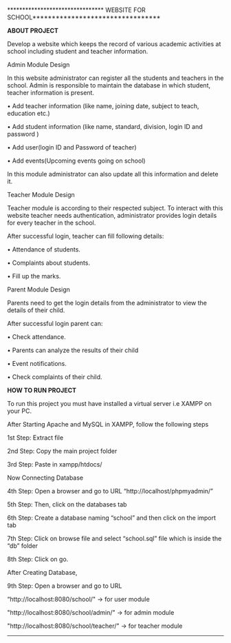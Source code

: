 ******************************** WEBSITE FOR SCHOOL*********************************

****ABOUT PROJECT****

Develop a website which keeps the record of various academic activities at school including student and teacher information.

Admin Module Design

In this website administrator can register all the students and teachers in the school. Admin is responsible to maintain the database in which student, teacher information is present.

•	Add teacher information (like name, joining date, subject to teach, education etc.)

•	Add student information (like name, standard, division, login ID and password )

•	Add user(login ID and Password of teacher)

•	Add events(Upcoming events going on school)

In this module administrator can also update all this information and delete it.


Teacher Module Design

Teacher module is according to their respected subject. To interact with this website teacher needs authentication, administrator provides login details for every teacher in the school.

After successful login, teacher can fill following details:

• 	Attendance of students.

• 	Complaints about students.

• 	Fill up the marks.


Parent Module Design

Parents need to get the login details from the administrator to view the details of their child.
  
  After successful login parent can:
  
•	Check attendance.

•	Parents can analyze the results of their child

•	Event notifications.

•	Check complaints of their child.


****HOW TO RUN PROJECT****


To run this project you must have installed a virtual server i.e XAMPP on your PC.


After Starting Apache and MySQL in XAMPP, follow the following steps

1st Step: Extract file

2nd Step: Copy the main project folder

3rd Step: Paste in xampp/htdocs/


Now Connecting Database


4th Step: Open a browser and go to URL “http://localhost/phpmyadmin/”

5th Step: Then, click on the databases tab

6th Step: Create a database naming “school” and then click on the import tab

7th Step: Click on browse file and select “school.sql” file which is inside the “db” folder

8th Step: Click on go.


After Creating Database,


9th Step: Open a browser and go to URL 

“http://localhost:8080/school/" -> for user module

"http://localhost:8080/school/admin/" -> for admin module

"http://localhost:8080/school/teacher/" -> for teacher module


****************************************************************************************************************************************



